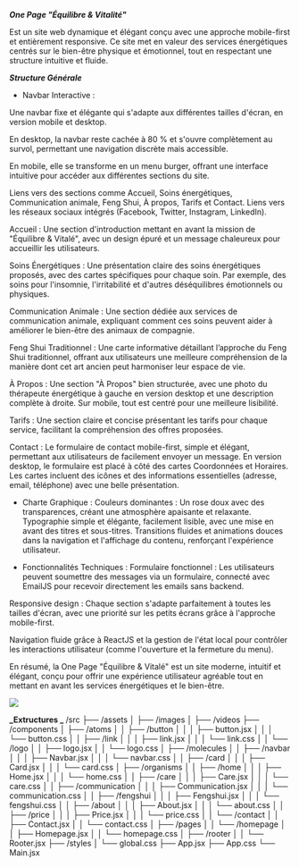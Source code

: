 ***One Page "Équilibre & Vitalité"*** 

Est un site web dynamique et élégant conçu avec une approche mobile-first et entièrement responsive. Ce site met en valeur des services énergétiques centrés sur le bien-être physique et émotionnel, tout en respectant une structure intuitive et fluide.

***Structure Générale***

- Navbar Interactive :

Une navbar fixe et élégante qui s'adapte aux différentes tailles d'écran, en version mobile et desktop.

En desktop, la navbar reste cachée à 80 % et s'ouvre complètement au survol, permettant une navigation discrète mais accessible.    

En mobile, elle se transforme en un menu burger, offrant une interface intuitive pour accéder aux différentes sections du site.

Liens vers des sections comme Accueil, Soins énergétiques, Communication animale, Feng Shui, À propos, Tarifs et Contact.
Liens vers les réseaux sociaux intégrés (Facebook, Twitter, Instagram, LinkedIn).

Accueil :
Une section d'introduction mettant en avant la mission de "Équilibre & Vitalé", avec un design épuré et un message chaleureux pour accueillir les utilisateurs.

Soins Énergétiques :
Une présentation claire des soins énergétiques proposés, avec des cartes spécifiques pour chaque soin. Par exemple, des soins pour l'insomnie, l'irritabilité et d'autres déséquilibres émotionnels ou physiques.

Communication Animale :
Une section dédiée aux services de communication animale, expliquant comment ces soins peuvent aider à améliorer le bien-être des animaux de compagnie.

Feng Shui Traditionnel :
Une carte informative détaillant l’approche du Feng Shui traditionnel, offrant aux utilisateurs une meilleure compréhension de la manière dont cet art ancien peut harmoniser leur espace de vie.

À Propos :
Une section "À Propos" bien structurée, avec une photo du thérapeute énergétique à gauche en version desktop et une description complète à droite. Sur mobile, tout est centré pour une meilleure lisibilité.

Tarifs :
Une section claire et concise présentant les tarifs pour chaque service, facilitant la compréhension des offres proposées.

Contact :
Le formulaire de contact mobile-first, simple et élégant, permettant aux utilisateurs de facilement envoyer un message. En version desktop, le formulaire est placé à côté des cartes Coordonnées et Horaires.
Les cartes incluent des icônes et des informations essentielles (adresse, email, téléphone) avec une belle présentation.

- Charte Graphique :
Couleurs dominantes : Un rose doux avec des transparences, créant une atmosphère apaisante et relaxante.
Typographie simple et élégante, facilement lisible, avec une mise en avant des titres et sous-titres.
Transitions fluides et animations douces dans la navigation et l'affichage du contenu, renforçant l'expérience utilisateur.

- Fonctionnalités Techniques :
Formulaire fonctionnel : Les utilisateurs peuvent soumettre des messages via un formulaire, connecté avec EmailJS pour recevoir directement les emails sans backend.

Responsive design : Chaque section s'adapte parfaitement à toutes les tailles d'écran, avec une priorité sur les petits écrans grâce à l'approche mobile-first.

Navigation fluide grâce à ReactJS et la gestion de l'état local pour contrôler les interactions utilisateur (comme l'ouverture et la fermeture du menu).

En résumé, la One Page "Équilibre & Vitalé" est un site moderne, intuitif et élégant, conçu pour offrir une expérience utilisateur agréable tout en mettant en avant les services énergétiques et le bien-être.


<a href="https://ik.imagekit.io/"><img src="https://ik.imagekit.io/logoMGM/EquilibreVitelite/equilbre.png?updatedAt=1726721124636"></a>


**_Extructures _**
/src
├── /assets
│ ├── /images
│ ├── /videos
├── /components
│ ├── /atoms
│ │ ├── /button
│ │ │ ├── button.jsx
│ │ │ └── button.css
│ │ ├── /link
│ │ │ ├── link.jsx
│ │ │ └── link.css
│ │ └── /logo
│ │ ├── logo.jsx
│ │ └── logo.css
│ ├── /molecules
│ │ ├── /navbar
│ │ │ ├── Navbar.jsx
│ │ │ └── navbar.css
│ │ ├── /card
│ │ │ ├── Card.jsx
│ │ │ └── card.css
│ ├── /organisms
│ │ ├── /home
│ │ │ ├── Home.jsx
│ │ │ └── home.css
│ │ ├── /care
│ │ │ ├── Care.jsx
│ │ │ └── care.css
│ │ ├── /communication
│ │ │ ├── Communication.jsx
│ │ │ └── communication.css
│ │ ├── /fengshui
│ │ │ ├── Fengshui.jsx
│ │ │ └── fengshui.css
│ │ ├── /about
│ │ │ ├── About.jsx
│ │ │ └── about.css
│ │ ├── /price
│ │ │ ├── Price.jsx
│ │ │ └── price.css
│ │ └── /contact
│ │ ├── Contact.jsx
│ │ └── contact.css
│ ├── /pages
│ │ └── /homepage
│ │ ├── Homepage.jsx
│ │ └── homepage.css
│ ├── /rooter
│ │ └── Rooter.jsx
├── /styles
│ └── global.css
├── App.jsx
├── App.css
└── Main.jsx
